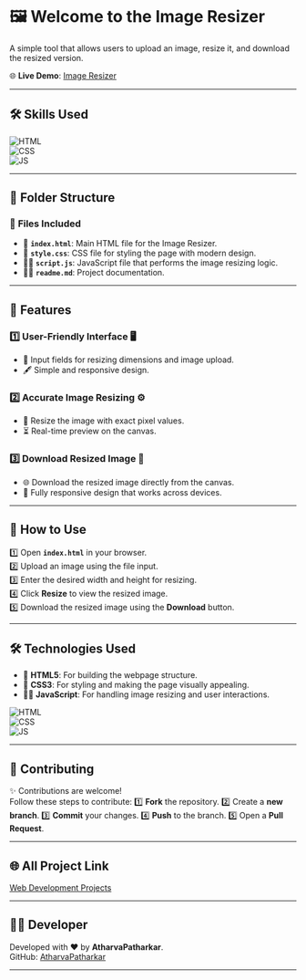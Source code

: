 # 🖼️ Welcome to the Image Resizer

A simple tool that allows users to upload an image, resize it, and download the resized version.  

🌐 **Live Demo**: [Image Resizer](https://atharvapatharkar.github.io/web-development-projects/Image%20Resizer/index.html) 

---

## 🛠️ Skills Used
![HTML](https://img.shields.io/badge/html5%20-%23E34F26.svg?&style=for-the-badge&logo=html5&logoColor=white)  
![CSS](https://img.shields.io/badge/css3%20-%231572B6.svg?&style=for-the-badge&logo=css3&logoColor=white)  
![JS](https://img.shields.io/badge/javascript%20-%23323330.svg?&style=for-the-badge&logo=javascript&logoColor=%23F7DF1E)  

---

## 📂 Folder Structure

### 🔸 **Files Included**
- 📄 **`index.html`**: Main HTML file for the Image Resizer.
- 🎨 **`style.css`**: CSS file for styling the page with modern design.
- 🧑‍💻 **`script.js`**: JavaScript file that performs the image resizing logic.
- 🧑‍💻 **`readme.md`**: Project documentation.

---

## 🌟 Features

### 1️⃣ **User-Friendly Interface** 🖥️  
   - 📝 Input fields for resizing dimensions and image upload.
   - 🖋️ Simple and responsive design.

### 2️⃣ **Accurate Image Resizing** ⚙️  
   - 🔄 Resize the image with exact pixel values.
   - ⏳ Real-time preview on the canvas.

### 3️⃣ **Download Resized Image** 📱  
   - 🌐 Download the resized image directly from the canvas.
   - 📐 Fully responsive design that works across devices.

---

## 🚀 How to Use

1️⃣ Open **`index.html`** in your browser.  
2️⃣ Upload an image using the file input.  
3️⃣ Enter the desired width and height for resizing.  
4️⃣ Click **Resize** to view the resized image.  
5️⃣ Download the resized image using the **Download** button.

---

## 🛠️ Technologies Used

- 📄 **HTML5**: For building the webpage structure.
- 🎨 **CSS3**: For styling and making the page visually appealing.
- 🧑‍💻 **JavaScript**: For handling image resizing and user interactions.

![HTML](https://img.shields.io/badge/html5%20-%23E34F26.svg?&style=for-the-badge&logo=html5&logoColor=white)  
![CSS](https://img.shields.io/badge/css3%20-%231572B6.svg?&style=for-the-badge&logo=css3&logoColor=white)  
![JS](https://img.shields.io/badge/javascript%20-%23323330.svg?&style=for-the-badge&logo=javascript&logoColor=%23F7DF1E)

---


## 🤝 Contributing

✨ Contributions are welcome!  
Follow these steps to contribute:
1️⃣ **Fork** the repository.
2️⃣ Create a **new branch**.
3️⃣ **Commit** your changes.
4️⃣ **Push** to the branch.
5️⃣ Open a **Pull Request**.

---

## 🌐 All Project Link

[Web Development Projects](https://atharvapatharkar.github.io/web-development-projects/)

---

## 🧑‍💻 Developer

Developed with ❤️ by **AtharvaPatharkar**.  
GitHub: [AtharvaPatharkar](https://github.com/AtharvaPatharkar)

---